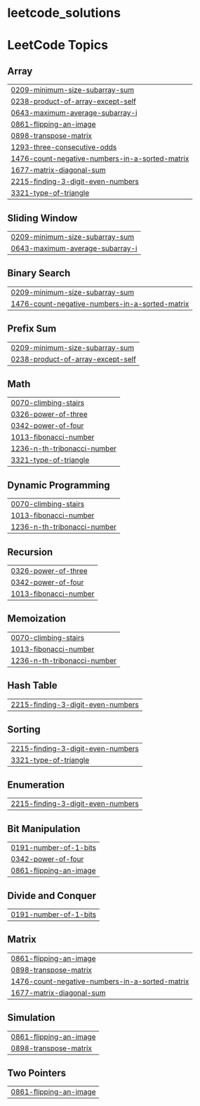# leetcode_solutions
<!---LeetCode Topics Start-->
# LeetCode Topics
## Array
|  |
| ------- |
| [0209-minimum-size-subarray-sum](https://github.com/SmitNVaghasiya/leetcode_solutions/tree/master/0209-minimum-size-subarray-sum) |
| [0238-product-of-array-except-self](https://github.com/SmitNVaghasiya/leetcode_solutions/tree/master/0238-product-of-array-except-self) |
| [0643-maximum-average-subarray-i](https://github.com/SmitNVaghasiya/leetcode_solutions/tree/master/0643-maximum-average-subarray-i) |
| [0861-flipping-an-image](https://github.com/SmitNVaghasiya/leetcode_solutions/tree/master/0861-flipping-an-image) |
| [0898-transpose-matrix](https://github.com/SmitNVaghasiya/leetcode_solutions/tree/master/0898-transpose-matrix) |
| [1293-three-consecutive-odds](https://github.com/SmitNVaghasiya/leetcode_solutions/tree/master/1293-three-consecutive-odds) |
| [1476-count-negative-numbers-in-a-sorted-matrix](https://github.com/SmitNVaghasiya/leetcode_solutions/tree/master/1476-count-negative-numbers-in-a-sorted-matrix) |
| [1677-matrix-diagonal-sum](https://github.com/SmitNVaghasiya/leetcode_solutions/tree/master/1677-matrix-diagonal-sum) |
| [2215-finding-3-digit-even-numbers](https://github.com/SmitNVaghasiya/leetcode_solutions/tree/master/2215-finding-3-digit-even-numbers) |
| [3321-type-of-triangle](https://github.com/SmitNVaghasiya/leetcode_solutions/tree/master/3321-type-of-triangle) |
## Sliding Window
|  |
| ------- |
| [0209-minimum-size-subarray-sum](https://github.com/SmitNVaghasiya/leetcode_solutions/tree/master/0209-minimum-size-subarray-sum) |
| [0643-maximum-average-subarray-i](https://github.com/SmitNVaghasiya/leetcode_solutions/tree/master/0643-maximum-average-subarray-i) |
## Binary Search
|  |
| ------- |
| [0209-minimum-size-subarray-sum](https://github.com/SmitNVaghasiya/leetcode_solutions/tree/master/0209-minimum-size-subarray-sum) |
| [1476-count-negative-numbers-in-a-sorted-matrix](https://github.com/SmitNVaghasiya/leetcode_solutions/tree/master/1476-count-negative-numbers-in-a-sorted-matrix) |
## Prefix Sum
|  |
| ------- |
| [0209-minimum-size-subarray-sum](https://github.com/SmitNVaghasiya/leetcode_solutions/tree/master/0209-minimum-size-subarray-sum) |
| [0238-product-of-array-except-self](https://github.com/SmitNVaghasiya/leetcode_solutions/tree/master/0238-product-of-array-except-self) |
## Math
|  |
| ------- |
| [0070-climbing-stairs](https://github.com/SmitNVaghasiya/leetcode_solutions/tree/master/0070-climbing-stairs) |
| [0326-power-of-three](https://github.com/SmitNVaghasiya/leetcode_solutions/tree/master/0326-power-of-three) |
| [0342-power-of-four](https://github.com/SmitNVaghasiya/leetcode_solutions/tree/master/0342-power-of-four) |
| [1013-fibonacci-number](https://github.com/SmitNVaghasiya/leetcode_solutions/tree/master/1013-fibonacci-number) |
| [1236-n-th-tribonacci-number](https://github.com/SmitNVaghasiya/leetcode_solutions/tree/master/1236-n-th-tribonacci-number) |
| [3321-type-of-triangle](https://github.com/SmitNVaghasiya/leetcode_solutions/tree/master/3321-type-of-triangle) |
## Dynamic Programming
|  |
| ------- |
| [0070-climbing-stairs](https://github.com/SmitNVaghasiya/leetcode_solutions/tree/master/0070-climbing-stairs) |
| [1013-fibonacci-number](https://github.com/SmitNVaghasiya/leetcode_solutions/tree/master/1013-fibonacci-number) |
| [1236-n-th-tribonacci-number](https://github.com/SmitNVaghasiya/leetcode_solutions/tree/master/1236-n-th-tribonacci-number) |
## Recursion
|  |
| ------- |
| [0326-power-of-three](https://github.com/SmitNVaghasiya/leetcode_solutions/tree/master/0326-power-of-three) |
| [0342-power-of-four](https://github.com/SmitNVaghasiya/leetcode_solutions/tree/master/0342-power-of-four) |
| [1013-fibonacci-number](https://github.com/SmitNVaghasiya/leetcode_solutions/tree/master/1013-fibonacci-number) |
## Memoization
|  |
| ------- |
| [0070-climbing-stairs](https://github.com/SmitNVaghasiya/leetcode_solutions/tree/master/0070-climbing-stairs) |
| [1013-fibonacci-number](https://github.com/SmitNVaghasiya/leetcode_solutions/tree/master/1013-fibonacci-number) |
| [1236-n-th-tribonacci-number](https://github.com/SmitNVaghasiya/leetcode_solutions/tree/master/1236-n-th-tribonacci-number) |
## Hash Table
|  |
| ------- |
| [2215-finding-3-digit-even-numbers](https://github.com/SmitNVaghasiya/leetcode_solutions/tree/master/2215-finding-3-digit-even-numbers) |
## Sorting
|  |
| ------- |
| [2215-finding-3-digit-even-numbers](https://github.com/SmitNVaghasiya/leetcode_solutions/tree/master/2215-finding-3-digit-even-numbers) |
| [3321-type-of-triangle](https://github.com/SmitNVaghasiya/leetcode_solutions/tree/master/3321-type-of-triangle) |
## Enumeration
|  |
| ------- |
| [2215-finding-3-digit-even-numbers](https://github.com/SmitNVaghasiya/leetcode_solutions/tree/master/2215-finding-3-digit-even-numbers) |
## Bit Manipulation
|  |
| ------- |
| [0191-number-of-1-bits](https://github.com/SmitNVaghasiya/leetcode_solutions/tree/master/0191-number-of-1-bits) |
| [0342-power-of-four](https://github.com/SmitNVaghasiya/leetcode_solutions/tree/master/0342-power-of-four) |
| [0861-flipping-an-image](https://github.com/SmitNVaghasiya/leetcode_solutions/tree/master/0861-flipping-an-image) |
## Divide and Conquer
|  |
| ------- |
| [0191-number-of-1-bits](https://github.com/SmitNVaghasiya/leetcode_solutions/tree/master/0191-number-of-1-bits) |
## Matrix
|  |
| ------- |
| [0861-flipping-an-image](https://github.com/SmitNVaghasiya/leetcode_solutions/tree/master/0861-flipping-an-image) |
| [0898-transpose-matrix](https://github.com/SmitNVaghasiya/leetcode_solutions/tree/master/0898-transpose-matrix) |
| [1476-count-negative-numbers-in-a-sorted-matrix](https://github.com/SmitNVaghasiya/leetcode_solutions/tree/master/1476-count-negative-numbers-in-a-sorted-matrix) |
| [1677-matrix-diagonal-sum](https://github.com/SmitNVaghasiya/leetcode_solutions/tree/master/1677-matrix-diagonal-sum) |
## Simulation
|  |
| ------- |
| [0861-flipping-an-image](https://github.com/SmitNVaghasiya/leetcode_solutions/tree/master/0861-flipping-an-image) |
| [0898-transpose-matrix](https://github.com/SmitNVaghasiya/leetcode_solutions/tree/master/0898-transpose-matrix) |
## Two Pointers
|  |
| ------- |
| [0861-flipping-an-image](https://github.com/SmitNVaghasiya/leetcode_solutions/tree/master/0861-flipping-an-image) |
<!---LeetCode Topics End-->